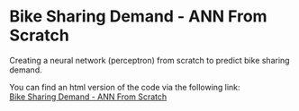 # Bike Sharing Demand - ANN From Scratch

Creating a neural network (perceptron) from scratch to predict bike sharing demand.

You can find an html version of the code via the following link: \
[Bike Sharing Demand - ANN From Scratch](https://vincentole.github.io/bike_sharing_demand_ann_from_scratch/)
